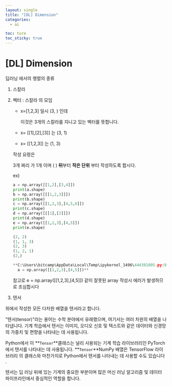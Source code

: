 ```yaml
---
layout: single
title: "[DL] Dimension"
categories:
  - ai

toc: ture
toc_sticky: true
---
```


<!-- 위는 머릿말임 아래부터 포스트 본문 -->

# [DL] Dimension

딥러닝 에서의 행렬의 종류

1. 스칼라 
2. 벡터 : 스칼라 의 모임 
    - x=[1,2,3] 일시 (3, ) 인데
        
        이것은 3개의 스칼라를 지니고 있는 벡터를 뜻합니다.
        
    - x= [[1],[2],[3]] 는 (3, 1)
    - x= [[1,2,3]] 는 (1, 3)
    
    작성 요령은 
    
    3개 짜리 가 1개 이며  ( ) **뒤**부터 **작은 단위** 부터 작성하도록 합시다.
    
    ex)
    
    ```python
    a = np.array([[1,2],[3,4]])
    print(a.shape)
    b = np.array([[[1,2,3]]])
    print(b.shape)
    c = np.array([[1,2,3],[4,5,6]])
    print(c.shape)
    d = np.array([[[1],[2]]])
    print(d.shape)
    e = np.array([[1,2,3],[4,5]])
    print(e.shape)
    ```
    
    ```python
    (2, 2)
    (1, 1, 3)
    (2, 3)
    (1, 2, 1)
    (2,)
    
    **C:\Users\bitcamp\AppData\Local\Temp\ipykernel_1496\444391095.py:9: VisibleDeprecationWarning: Creating an ndarray from ragged nested sequences (which is a list-or-tuple of lists-or-tuples-or ndarrays with different lengths or shapes) is deprecated. If you meant to do this, you must specify 'dtype=object' when creating the ndarray.
      a = np.array([[1,2,3],[4,5]])**
    ```
    
    참고로 e = np.array([[1,2,3],[4,5]]) 같이 잘못된 array 작성시 에러가 발생하므로 조심합시다
    
3. 텐서

위에서 작성한 모든 다차원 배열을 텐서라고 합니다.

 "텐서(tensor)"라는 용어는 수학 분야에서 유래했으며, 여기서는 여러 차원의 배열을 나타냅니다. 기계 학습에서 텐서는 이미지, 오디오 신호 및 텍스트와 같은 데이터와 신경망의 가중치 및 편향을 나타내는 데 사용됩니다.

Python에서 이 **`Tensor`**클래스는 널리 사용되는 기계 학습 라이브러리인 PyTorch에서 텐서를 나타내는 데 사용됩니다. **`Tensor`**NumPy 배열은 TensorFlow 라이브러리 의 클래스와 마찬가지로 Python에서 텐서를 나타내는 데 사용할 수도 있습니다 .

텐서는 딥 러닝 뒤에 있는 기계의 중요한 부분이며 많은 머신 러닝 알고리즘 및 데이터 파이프라인에서 중심적인 역할을 합니다.